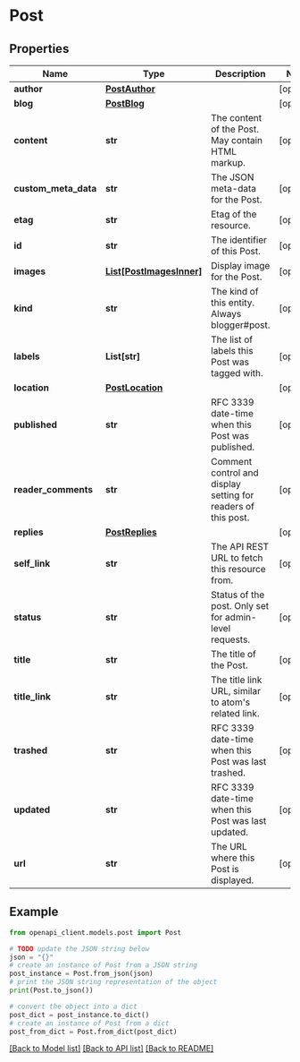 # Post


## Properties

Name | Type | Description | Notes
------------ | ------------- | ------------- | -------------
**author** | [**PostAuthor**](PostAuthor.md) |  | [optional] 
**blog** | [**PostBlog**](PostBlog.md) |  | [optional] 
**content** | **str** | The content of the Post. May contain HTML markup. | [optional] 
**custom_meta_data** | **str** | The JSON meta-data for the Post. | [optional] 
**etag** | **str** | Etag of the resource. | [optional] 
**id** | **str** | The identifier of this Post. | [optional] 
**images** | [**List[PostImagesInner]**](PostImagesInner.md) | Display image for the Post. | [optional] 
**kind** | **str** | The kind of this entity. Always blogger#post. | [optional] 
**labels** | **List[str]** | The list of labels this Post was tagged with. | [optional] 
**location** | [**PostLocation**](PostLocation.md) |  | [optional] 
**published** | **str** | RFC 3339 date-time when this Post was published. | [optional] 
**reader_comments** | **str** | Comment control and display setting for readers of this post. | [optional] 
**replies** | [**PostReplies**](PostReplies.md) |  | [optional] 
**self_link** | **str** | The API REST URL to fetch this resource from. | [optional] 
**status** | **str** | Status of the post. Only set for admin-level requests. | [optional] 
**title** | **str** | The title of the Post. | [optional] 
**title_link** | **str** | The title link URL, similar to atom&#39;s related link. | [optional] 
**trashed** | **str** | RFC 3339 date-time when this Post was last trashed. | [optional] 
**updated** | **str** | RFC 3339 date-time when this Post was last updated. | [optional] 
**url** | **str** | The URL where this Post is displayed. | [optional] 

## Example

```python
from openapi_client.models.post import Post

# TODO update the JSON string below
json = "{}"
# create an instance of Post from a JSON string
post_instance = Post.from_json(json)
# print the JSON string representation of the object
print(Post.to_json())

# convert the object into a dict
post_dict = post_instance.to_dict()
# create an instance of Post from a dict
post_from_dict = Post.from_dict(post_dict)
```
[[Back to Model list]](../README.md#documentation-for-models) [[Back to API list]](../README.md#documentation-for-api-endpoints) [[Back to README]](../README.md)


